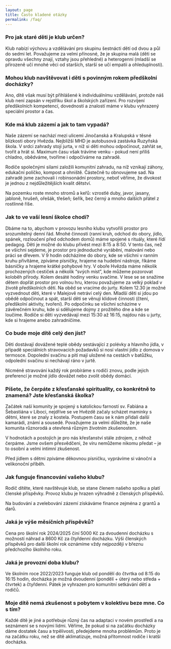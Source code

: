 ```yaml
---
layout: page
title: Často kladené otázky
permalink: /faq/
---
```


### Pro jak staré děti je klub určen?

Klub nabízí výchovu a vzdělávání pro skupinu šestnácti dětí od dvou a půl do sedmi let. Považujeme za velmi přínosné, že je skupina malá (děti se opravdu všechny znají, vztahy jsou přehledné) a heterogenní (mladší se přirozeně učí mnohé věci od starších, starší se učí empatii a ohleduplnosti).


### Mohou klub navštěvovat i děti s povinným rokem předškolní docházky?

Ano, dítě však musí být přihlášené k individuálnímu vzdělávání, protože náš klub není zapsán v rejstříku škol a školských zařízení. Pro rozvíjení předškolních kompetencí, dovedností a znalostí máme v klubu vyhrazený speciální prostor a čas.


### Kde má klub zázemí a jak to tam vypadá?

Naše zázemí se nachází mezi ulicemi Jinočanská a Kralupská v těsné blízkosti obory Hvězda. Nejbližší MHD je autobusová zastávka Ruzyňská škola. V srdci zahrady stojí jurta, v níž si děti mohou odpočinout, zahřát se, tvořit a hrát si. Maximum času však trávíme venku - pokud není příliš chladno, obědváme, tvoříme i odpočíváme na zahradě.

Rodiče společnými silami založili komunitní zahradu, na níž vznikají záhony, edukační políčko, kompost a ohniště. Částečně tu obnovujeme sad. Na zahradě jsme zachovali i robinsonádní prostory, neboť věříme, že divokost je jednou z nejdůležitějších kvalit dětství.  

Na pozemku roste mnoho stromů a keřů: vzrostlé duby, javor, jasany, jabloně, hrušeň, ořešák, třešeň; šeřík, bez černý a mnoho dalších přátel z rostlinné říše.


### Jak to ve vaší lesní školce chodí?

Dbáme na to, abychom v provozu lesního klubu vytvořili prostor pro srozumitelný denní řád. Mnohé činnosti (ranní kruh, odchod do obory, jídlo, spánek, rozloučení před odchodem domů) máme spojené s rituály, které řídí pedagog. Děti je možné do klubu přivést mezi 8:15 a 8:50. V tento čas, než se všichni sejdeme, je prostor pro jednoduché vyrábění, malování nebo práci se dřevem. V 9 hodin odcházíme do obory, kde se všichni v ranním kruhu přivítáme, zpíváme písničky, hrajeme na hudební nástroje, říkáme básničky a hrajeme krátké pohybové hry. V oboře Hvězda máme několik prochozených cestiček a několik “svých míst”, kde můžeme pozorovat koloběh přírody. Kolem desáté hodiny venku svačíme. V lese se se snažíme dětem dopřát prostor pro volnou hru, kterou považujeme za velký poklad v životě předškolních dětí. Na oběd se vracíme do jurty. Kolem 12.30 je možné vyzvednout děti, které v Malejově netráví celý den. Mladší děti si jdou po obědě odpočinout a spát, starší děti se věnují klidové činnosti (čtení, předškolní aktivity, tvoření). Po odpočinku se všichni scházíme v závěrečném kruhu, kde si sdělujeme dojmy z prožitého dne a kde se loučíme. Rodiče si děti vyzvedávají mezi 15:30 až 16:15, najdou nás u jurty, kde si hrajeme anebo zahradničíme. 


### Co bude moje dítě celý den jíst?

Děti dostávají dovážené teplé obědy sestávající z polévky a hlavního jídla, v případě speciálních stravovacích požadavků si nosí vlastní jídlo z domova v termosce. Dopolední svačinu a pití mají uložené na cestách v batůžku, odpolední svačinu si nechávají ráno v jurtě.

Nicméně stravování každý rok probíráme s rodiči znovu, podle jejich preferencí je možné jídlo dovážet nebo zvolit obědy domácí.


### Píšete, že čerpáte z křesťanské spirituality, co konkrétně to znamená? Jste křesťanská školka?

Začátek naší komunity je spojený s katolickou farností sv. Fabiána a Šebastiána v Liboci, nejdříve se ve Hvězdě začaly scházet maminky s dětmi, které se znaly z kostela. Postupem času se k nám přidali další kamarádi, známí a sousedé. Považujeme za velmi důležité, že je naše komunita různorodá a otevřená různým životním zkušenostem.

V hodnotách a postojích je pro nás křesťanství stále zdrojem, z něhož čerpáme. Jsme ovšem přesvědčeni, že víru nemůžeme nikomu předat – je to osobní a velmi intimní zkušenost.

Před jídlem s dětmi zpíváme děkovnou písničku, vyprávíme si vánoční a velikonoční příběh.


### Jak funguje financování vašeho klubu?

Rodič dítěte, které navštěvuje klub, se stane členem našeho spolku a platí členské příspěvky. Provoz klubu je hrazen výhradně z členských příspěvků.

Na budování a zvelebování zázemí získáváme finance zejména z grantů a darů.


### Jaká je výše měsíčních příspěvků?

Cena pro školní rok 2024/2025 činí 5000 Kč za dvoudenní docházku s možností náhrad a 8600 Kč za čtyřdenní docházku. Výši členských příspěvků pro další školní rok oznámíme vždy nejpozději v březnu předchozího školního roku.


### Jaká je provozní doba klubu?

Ve školním roce 2022/2023 funguje klub od pondělí do čtvrtka od 8:15 do 16:15 hodin, docházka je možná dvoudenní (pondělí + úterý nebo středa + čtvrtek) a čtyřdenní. Pátek je vyhrazen pro komunitní setkávání dětí a rodičů.


### Moje dítě nemá zkušenost s pobytem v kolektivu beze mne. Co s tím?

Každé dítě je jiné a potřebuje různý čas na adaptaci v novém prostředí a na seznámení se s novými lidmi. Věříme, že pokud si na začátku docházky dáme dostatek času a trpělivosti, předejdeme mnoha problémům. Proto je na začátku roku, než se dítě aklimatizuje, možná přítomnost rodiče i kratší docházka.
